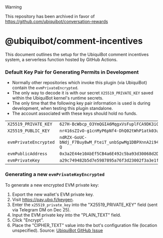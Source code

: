 > [!WARNING]  
> This repository has been archived in favor of https://github.com/ubiquibot/conversation-rewards

# @ubiquibot/comment-incentives

This document outlines the setup for the UbiquiBot comment incentives system, a serverless function hosted by GitHub Actions.

### Default Key Pair for Generating Permits in Development

- Normally other repositories which invoke this plugin (via UbiquiBot) contain the `evmPrivateEncrypted`. 
- The only way to decode it is with our secret `X25519_PRIVATE_KEY` saved within the UbiquiBot kernel's runtime secrets. 
- The only time that the following key pair information is used is during development, when testing this plugin standalone. 
- The account associated with these keys should hold no funds.

|                       |                                                                                                                                                         |
| --------------------- | ------------------------------------------------------------------------------------------------------------------------------------------------------- |
| `X25519_PRIVATE_KEY`  | `627H-BcWbcp_O3YmQGIA6MqgxVsFuplFCA9DK3iC7GQ`                                                                                                           |
| `X25519_PUBLIC_KEY`   | `nr416sZIvO-g1cnMyP6pNf4-DhQ02tWhP1atk03u4z8`                                                                                                           |
| `evmPrivateEncrypted` | `ndRZX-GoUC-bNdj_F7Buy8wM_FteiT_unbSpwMg1DBPXnnA2i94JNAsA92FfH3SATVPxQcjKFP9AuFK4T056r4zik0f8ROYsG1mbTcA7ftgm7LR24LCJLWIxpPxWxZ2UTUoAMj2pfoX9WYI0nm1-Q` |
| `evmPublicAddress`    | `0x3a2E44e10AbEf5CB4a6E492c5ba93d30068d2D95`                                                                                                            |
| `evmPrivateKey`       | `a29c749482b5d7e5987895a76f3d23002f3a3e1fabb26d370b7403ddead8926a`                                                                                      |


### Generating a new `evmPrivateKeyEncrypted`

To generate a new encrypted EVM private key:

1. Export the new wallet's EVM private key.
2. Visit https://pay.ubq.fi/keygen.
3. Enter the `x25519_private_key` into the "X25519_PRIVATE_KEY" field (sent via Telegram DM on Dec 25).
4. Input the EVM private key into the "PLAIN_TEXT" field.
5. Click "Encrypt".
6. Place the "CIPHER_TEXT" value into the bot's configuration file (location unspecified).
   Source: [UbiquiBot GitHub Issue](https://github.com/ubiquibot/comment-incentives/issues/3#issuecomment-1919082099)
